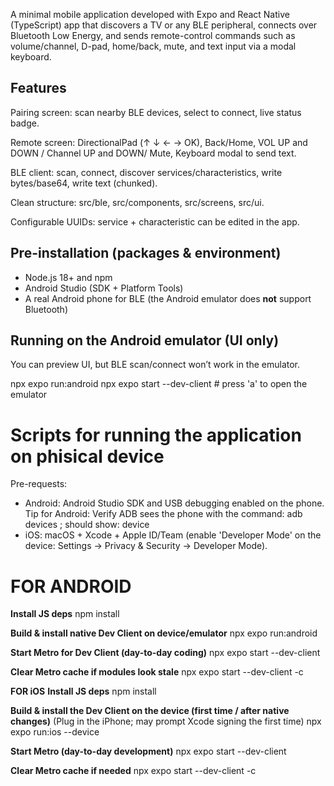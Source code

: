 A minimal mobile application developed with Expo and React Native (TypeScript) app that discovers a TV or any BLE peripheral, connects over Bluetooth Low Energy, and sends remote-control commands such as volume/channel, D-pad, home/back, mute, and text input via a modal keyboard.

## Features

Pairing screen: scan nearby BLE devices, select to connect, live status badge.

Remote screen: DirectionalPad (↑ ↓ ← → OK), Back/Home, VOL UP and DOWN / Channel UP and DOWN/ Mute, Keyboard modal to send text.

BLE client: scan, connect, discover services/characteristics, write bytes/base64, write text (chunked).

Clean structure: src/ble, src/components, src/screens, src/ui.

Configurable UUIDs: service + characteristic can be edited in the app.

## Pre-installation (packages & environment)

- Node.js 18+ and npm  
- Android Studio (SDK + Platform Tools)  
- A real Android phone for BLE (the Android emulator does **not** support Bluetooth)

## Running on the Android emulator (UI only)

You can preview UI, but BLE scan/connect won’t work in the emulator.


npx expo run:android
npx expo start --dev-client   # press 'a' to open the emulator


# Scripts for running the application on phisical device
Pre-requests:
- Android: Android Studio SDK and USB debugging enabled on the phone.
  Tip for Android: Verify ADB sees the phone with the command: adb devices ; should show: <serial>  device
- iOS: macOS + Xcode + Apple ID/Team (enable 'Developer Mode' on the device: Settings → Privacy & Security → Developer Mode).

# **FOR ANDROID**
  **Install JS deps**
npm install

  **Build & install native Dev Client on device/emulator**
npx expo run:android

  **Start Metro for Dev Client (day-to-day coding)**
npx expo start --dev-client

  **Clear Metro cache if modules look stale**
npx expo start --dev-client -c

**FOR iOS**
  **Install JS deps**
npm install

  **Build & install the Dev Client on the device (first time / after native changes)**
(Plug in the iPhone; may prompt Xcode signing the first time)
npx expo run:ios --device

**Start Metro (day-to-day development)**
npx expo start --dev-client

**Clear Metro cache if needed**
npx expo start --dev-client -c
